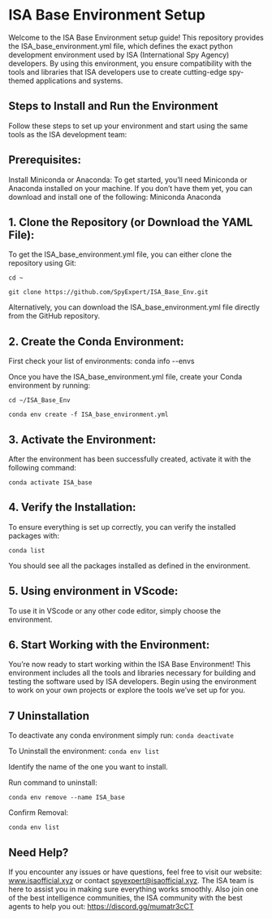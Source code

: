 # ISA Base Environment Setup

Welcome to the ISA Base Environment setup guide! This repository provides the ISA_base_environment.yml file, which defines the exact python development environment used by ISA (International Spy Agency) developers. By using this environment, you ensure compatibility with the tools and libraries that ISA developers use to create cutting-edge spy-themed applications and systems.

## Steps to Install and Run the Environment
Follow these steps to set up your environment and start using the same tools as the ISA development team:

## Prerequisites:
Install Miniconda or Anaconda: To get started, you’ll need Miniconda or Anaconda installed on your machine. If you don’t have them yet, you can download and install one of the following:
Miniconda
Anaconda

## 1. Clone the Repository (or Download the YAML File):
To get the ISA_base_environment.yml file, you can either clone the repository using Git:

`cd ~ `

`git clone https://github.com/SpyExpert/ISA_Base_Env.git `

Alternatively, you can download the ISA_base_environment.yml file directly from the GitHub repository.

## 2. Create the Conda Environment:
First check your list of environments:
conda info --envs

Once you have the ISA_base_environment.yml file, create your Conda environment by running:

`cd ~/ISA_Base_Env`

`conda env create -f ISA_base_environment.yml`

## 3. Activate the Environment:
After the environment has been successfully created, activate it with the following command:

`conda activate ISA_base`


## 4. Verify the Installation:
To ensure everything is set up correctly, you can verify the installed packages with:


`conda list`

You should see all the packages installed as defined in the environment.

## 5. Using environment in VScode:
To use it in VScode or any other code editor, simply choose the environment.

## 6. Start Working with the Environment:
You’re now ready to start working within the ISA Base Environment! This environment includes all the tools and libraries necessary for building and testing the software used by ISA developers. Begin using the environment to work on your own projects or explore the tools we’ve set up for you.
## 7 Uninstallation
To deactivate any conda environment simply run: `conda deactivate`

To Uninstall the environment:
`conda env list `

Identify the name of the one you want to install.

Run command to uninstall:

`conda env remove --name ISA_base`

Confirm Removal:

`conda env list`

## Need Help?
If you encounter any issues or have questions, feel free to visit our website: www.isaofficial.xyz or contact spyexpert@isaofficial.xyz. The ISA team is here to assist you in making sure everything works smoothly. Also join one of the best intelligence communities, the ISA community with the best agents to help you out: https://discord.gg/mumatr3cCT

